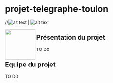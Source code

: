 # projet-telegraphe-toulon

//![alt text](https://encrypted-tbn0.gstatic.com/images?q=tbn:ANd9GcR-rfxgHBYOv2zIRVkp1PDnKiojjJ1GRTU0Wg&usqp=CAU) | ![alt text](https://www.univ-tln.fr/squelettes/images/logos/logo-utln.png)

<img align="left" width="100" height="100" src="https://encrypted-tbn0.gstatic.com/images?q=tbn:ANd9GcR-rfxgHBYOv2zIRVkp1PDnKiojjJ1GRTU0Wg&usqp=CAU">

## Présentation du projet

TO DO

## Equipe du projet

TO DO
